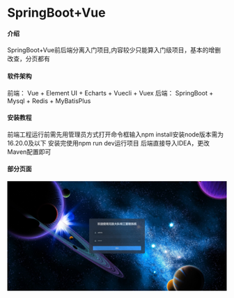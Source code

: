 # SpringBoot+Vue

#### 介绍
SpringBoot+Vue前后端分离入门项目,内容较少只能算入门级项目，基本的增删改查，分页都有

#### 软件架构
前端： Vue + Element UI + Echarts + Vuecli + Vuex
后端： SpringBoot + Mysql + Redis + MyBatisPlus


#### 安装教程
前端工程运行前需先用管理员方式打开命令框输入npm install安装node版本需为16.20.0及以下
安装完使用npm run dev运行项目
后端直接导入IDEA，更改Maven配置即可

#### 部分页面
![输入图片说明](%E5%BE%AE%E4%BF%A1%E6%88%AA%E5%9B%BE_20240506142039.png)
